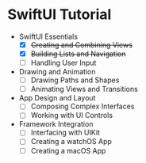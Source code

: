 # SwiftUI Tutorial

- SwiftUI Essentials
    - [X] ~~Creating and Combining Views~~
    - [X] ~~Building Lists and Navigation~~
    - [ ] Handling User Input

- Drawing and Animation
    - [ ] Drawing Paths and Shapes
    - [ ] Animating Views and Transitions

- App Design and Layout
    - [ ] Composing Complex Interfaces
    - [ ] Working with UI Controls

- Framework Integration
    - [ ] Interfacing with UIKit
    - [ ] Creating a watchOS App
    - [ ] Creating a macOS App